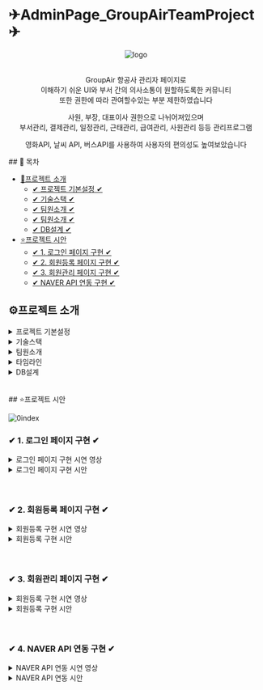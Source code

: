 # ✈AdminPage_GroupAirTeamProject✈

<div style="text-align: center;">
  
![logo](https://github.com/1thsdpdms1/SecondProject_AdminPage_Yeeun/assets/154856610/5671a780-5c03-4535-b0cf-70fe00d0d1e2)

<br>
GroupAir 항공사 관리자 페이지로 <br>
이해하기 쉬운 UI와 부서 간의 의사소통이 원할하도록한 커뮤니티<br>
또한 권한에 따라 관여할수있는 부분 제한하였습니다

사원, 부장, 대표이사 권한으로 나뉘어져있으며 <br>
부서관리, 결제관리, 일정관리, 근태관리, 급여관리, 사원관리 등등 관리프로그램

영화API, 날씨 API, 버스API를 사용하여 사용자의 편의성도 높여보았습니다

</div>
## 📌 목차

* [🔎프로젝트 소개](#프로젝트-소개)
  + [✔ 프로젝트 기본설정 ✔](#프로젝트-기본설정)
  + [✔ 기술스택 ✔](#프로젝트-기본설정)
  + [✔ 팀원소개 ✔](#Chatbot-구현)
  + [✔ 팀원소개 ✔](#팀원소개)
  + [✔ DB설계 ✔](#DB설계)
* [⭐프로젝트 시안](#프로젝트-시안)
  + [✔ 1. 로그인 페이지 구현 ✔](#-1-로그인-페이지-구현-)
  + [✔ 2. 회원등록 페이지 구현  ✔](#-2-회원등록-페이지-구현-)
  + [✔ 3. 회원관리 페이지 구현 ✔](#-3-회원관리-페이지-구현-)
  + [✔ NAVER API 연동 구현 ✔](#-4-naver-api-연동-구현-)


## ⚙프로젝트 소개

<details>
<summary>프로젝트 기본설정</summary>
<li> 2024/05/11~2024/06/07 </li>
<li> 항공 관리자 페이지 </li>
<li> 팀장 1명, 팀원 4명 (총 5인) _팀장으로 참여 </li>
<li> 프로젝트명 : GroupAir TeamProject </li>
<li> 프로그래밍 언어 : JAVA </li>
<li> 프레임워크 : Springboot 2.7.11 </li>
<li> 데이터베이스 : MySql8 </li>
<li> 개발툴 : IntelliJ </li>
<li> 템플릿 엔진 : Thymeleaf (HTML + css) </li>
</details>

<details>
<summary> 기술스택 </summary>
<img src="https://img.shields.io/badge/javaScript-F7DF1E?style=for-the-badge&logo=javascript&logoColor=white">
<img src="https://img.shields.io/badge/springboot-6DB33F?style=for-the-badge&logo=springboot**&logoColor=white">
<img src="https://img.shields.io/badge/springsecurity-6DB33F?style=for-the-badge&logo=springsecurity&logoColor=white">
<img src="https://img.shields.io/badge/html5-E34F26?style=for-the-badge&logo=html5&logoColor=white">
<img src="https://img.shields.io/badge/css3-1572B6?style=for-the-badge&logo=css3&logoColor=white">
<img src="https://img.shields.io/badge/thymeleaf-005F0F?style=for-the-badge&logo=thymeleaf&logoColor=white">
<img src="https://img.shields.io/badge/mysql-4479A1?style=for-the-badge&logo=mysql&logoColor=white">
<img src="https://img.shields.io/badge/amazonwebservices-232F3E?style=for-the-badge&logo=amazonwebservices&logoColor=white">
<img src="https://img.shields.io/badge/amazonrds-527FFF?style=for-the-badge&logo=amazonrds&logoColor=white">
<img src="https://img.shields.io/badge/amazons3-569A31?style=for-the-badge&logo=amazons3&logoColor=white">
<img src="https://img.shields.io/badge/amazonecs-FF9900?style=for-the-badge&logo=amazonecs&logoColor=white">
<img src="https://img.shields.io/badge/gradle-02303A?style=for-the-badge&logo=gradle&logoColor=white">
<img src="https://img.shields.io/badge/git-F05032?style=for-the-badge&logo=git&logoColor=white">
<img src="https://img.shields.io/badge/github-181717?style=for-the-badge&logo=github&logoColor=white">



</details>

<details>
<summary> 팀원소개</summary>

<table>
  <tbody>
    <tr>
      <th align="center"><a href=""><img src="https://github.com/1thsdpdms1/FirstProject_ShopingMall_Yeeun/assets/154856610/e4f3a019-1688-4879-bf23-9e791e3b56a5" width="100px;" alt=""/><br /><sub><b>FE 팀장 : 손예은</b></sub></a><br /></th>
      <th align="center"><a href=""><img src="https://github.com/1thsdpdms1/FirstProject_ShopingMall_Yeeun/assets/154856610/a92bfe84-63f4-45b1-800c-4fc5c8512513" width="100px;" alt=""/><br /><sub><b>FE 팀원 : 박**</b></sub></a><br /></th>
      <th align="center"><a href=""><img src="https://github.com/1thsdpdms1/FirstProject_ShopingMall_Yeeun/assets/154856610/ea52beb1-8420-4f6b-9028-ff0f247dc895" width="100px;" alt=""/><br /><sub><b>FE 팀원 : 이** </b></sub></a><br /></th>
      <th align="center"><a href=""><img src="https://github.com/1thsdpdms1/FirstProject_ShopingMall_Yeeun/assets/154856610/becb61fa-7a36-43fc-a00c-aa20be5ec767" width="100px;" alt=""/><br /><sub><b>FE 팀원 : 심 **</b></sub></a><br /></th>
      <th align="center"><a href=""><img src="https://github.com/1thsdpdms1/FirstProject_ShopingMall_Yeeun/assets/154856610/c690bc9c-0d05-4067-a3d6-5ece66b61620" width="100px;" alt=""/><br /><sub><b>FE 팀원 : 조** </b></sub></a><br /></th>
</tr>
<tr>

<td>CI/CD, DB설계, <br>로그인, <br>naver(oauth, Mail, 조직연동),<br> 사원관리</td>
<td> 회사일정, 게시판 관리 </td>
<td> db설계, 근태관리, <br>급여관리, 항공편관리(map) </td>
<td> chatbot, 부서관리 </td>
<td> 결재관리</td>
</tr>
  </tbody>
</table>


</details>


<details>
<summary> 타임라인</summary>

![image](https://github.com/1thsdpdms1/FirstProject_ShopingMall_Yeeun/assets/154856610/c491040a-4bc0-43e9-9675-2a06484d6661)

</details>

<details>
<summary> DB설계 </summary>

![image](https://github.com/1thsdpdms1/FirstProject_ShopingMall_Yeeun/assets/154856610/ea0ccc32-1659-4d5e-845d-26a46bcbff69)


</details>
<br>


<br>
## ⭐프로젝트 시안

![0index](https://github.com/1thsdpdms1/FirstProject_ShopingMall_Yeeun/assets/154856610/db119b68-1233-4c54-aada-19e26998e761)


### ✔ 1. 로그인 페이지 구현 ✔
<details>
<summary>로그인 페이지 구현 시연 영상</summary>

![로그인](https://github.com/1thsdpdms1/FirstProject_ShopingMall_Yeeun/assets/154856610/3dd99fdb-f2d5-4347-b780-07eb49913627)


</details>

<details>
<summary>로그인 페이지 구현 시안 </summary>

<img src="https://github.com/1thsdpdms1/FirstProject_ShopingMall_Yeeun/assets/154856610/be6cd692-0bf4-4d4f-a77c-b4a98c5c544b" width="700" height="400"/>

- admin이 등록한 사원만 로그인이 가능하며 컨셉에 맞는 로고와 색상을 사용해 디자인
- 로그인 실패 시에는 예외처리를 위한 스프링 시큐리티의 커스텀 인증실패 핸들러를 사용
- 발생한 예외에 따라 적절한 메세지를 설정
- 로그인 실패시 로그인창 하단에 예외문구를 띄워 처리

<img src="https://github.com/1thsdpdms1/FirstProject_ShopingMall_Yeeun/assets/154856610/5c1c70f6-6ba7-437d-9e1d-406e29c03b2f" width="700" height="400"/>

- 로그인시 자신의 정보가 잘 기억이 나지 않는다면 아이디 찾기와 비밀번호 찾기 가능
- 아이디 찾기는 자신의 이름과 전화번호를 입력하게 하고 그 정보를 가지고 findUserEmailByNameAndPhone을 사용하여 이메일(즉 아이디)를 찾아
alert창에 나오도록 함

<img src="https://github.com/1thsdpdms1/FirstProject_ShopingMall_Yeeun/assets/154856610/31f6aeb1-ab88-4cbd-9a7a-e1cccb5f8fe5" width="700" height="400"/>

- 비밀번호 찾기는 이메일과 이름을 입력하게 하여 그 정보를 가지고 findUserPwByUserEmailAndName을 사용하여 그 회원을 찾고 새비밀번호로 변경하도록
- 이 과정이 끝나고 로그인시도를 할수있도록 로그인페이지로 이동하게 설정

</details>
<br>
<br>

### ✔ 2. 회원등록 페이지 구현 ✔
<details>
<summary>회원등록 구현 시연 영상</summary>

![회원등록](https://github.com/1thsdpdms1/FirstProject_ShopingMall_Yeeun/assets/154856610/d0fb066b-f951-44fc-ae44-57fa2ac0b4f7)

</details>

<details>
<summary>회원등록 구현 시안 </summary>

<img src="https://github.com/1thsdpdms1/FirstProject_ShopingMall_Yeeun/assets/154856610/0ab7a1f7-413d-4223-9bba-540187f8b6a3" width="700" height="400"/>

- admin권한으로 로그인시 회원 등록메뉴가 추가로 보여지며 회원을 등록시킬수있습니다
- 페이지의 기능들을 소개하자면 이메일 유효성 검사 및 초기 비밀번호 설정,부서연동 ,카카오 주소 api사용, 전화번호 자동 하이픈 기능이 있습니다

<img src="https://github.com/1thsdpdms1/FirstProject_ShopingMall_Yeeun/assets/154856610/a8d28892-f1bd-4ec6-b885-14106e56702d" width="700" height="400"/>

- 이메일을 입력하고 버튼을 누르면초기 비밀번호로 사용될 6자리의숫자를 랜덤함수를 이용해 만들고 입력받은 메일주소를 매개변수로한 매서드가 실행
- MimeMessageHelper는 이메일의 속성을 설정할수있는데 이때 수신자를 입력받은 메일주소로 설정, 내용에는 초기 비밀번호에 사용할 랜덤한 숫자를 포함한 메세지를 작성
- 그외 발신자와 이메일의 제목을 설정
- 발신이 완료되면 alert창과 함께 비밀번호 input창에 초기 비밀번호 값이 입력
  <img src="https://github.com/1thsdpdms1/FirstProject_ShopingMall_Yeeun/assets/154856610/952718cf-2e9c-468d-844c-c748e7652d92" width="700" height="400"/>

- 주소입력시 카카오api를 사용하여 통일된 주소값을 가지도록 구현
- 우편번호찾기버튼을 클릭시 카카오 주소검색창이 뜨고 우편번호와 주소값이 input창에 입력
- 상세주소는 직접 입력할수있으며 위 주소와 상세주소를 합친 주소를 만들어 합친주소를 db에 저장

</details>
<br>
<br>

### ✔ 3. 회원관리 페이지 구현 ✔
<details>
<summary>회원등록 구현 시연 영상</summary>

![회원디테일](https://github.com/1thsdpdms1/FirstProject_ShopingMall_Yeeun/assets/154856610/6e3c2d0d-9cd8-496f-9383-d3ee2a981f7c)

</details>

<details>
<summary>회원등록 구현 시안 </summary>
<img src="https://github.com/1thsdpdms1/FirstProject_ShopingMall_Yeeun/assets/154856610/65a17770-addd-41a4-9d60-75ac817e5bf6" width="700" height="400"/>
<img src="https://github.com/1thsdpdms1/FirstProject_ShopingMall_Yeeun/assets/154856610/3010afbe-2b53-43e1-9d3a-d8c3ebdf8f12" width="700" height="400"/>
<img src="https://github.com/1thsdpdms1/FirstProject_ShopingMall_Yeeun/assets/154856610/b883b030-df45-4a52-bd27-68d95083c450" width="700" height="400"/>
</details>

<br>
<br>

### ✔ 4. NAVER API 연동 구현 ✔
<details>
<summary> NAVER API 연동 시연 영상</summary>

![네이버](https://github.com/1thsdpdms1/FirstProject_ShopingMall_Yeeun/assets/154856610/96a948d0-07f1-4625-8088-f524f15b0065)

</details>

<details>
<summary> NAVER API 연동 시안 </summary>
<img src="https://github.com/1thsdpdms1/FirstProject_ShopingMall_Yeeun/assets/154856610/be052358-a031-490a-8b61-10930ba24942" width="700" height="400"/>
<img src="https://github.com/1thsdpdms1/FirstProject_ShopingMall_Yeeun/assets/154856610/2e1e1442-558d-4335-b5c9-a3922b37945c" width="700" height="400"/>
<img src="https://github.com/1thsdpdms1/FirstProject_ShopingMall_Yeeun/assets/154856610/548c880f-211b-4698-bda5-41e0c9904ed5" width="700" height="400"/>
<img src="https://github.com/1thsdpdms1/FirstProject_ShopingMall_Yeeun/assets/154856610/849ec12c-b34c-4f6d-8206-40a5813fdcc2" width="700" height="400"/>
<img src="https://github.com/1thsdpdms1/FirstProject_ShopingMall_Yeeun/assets/154856610/cdb9263e-9560-4150-9576-8fabba21b7bb" width="700" height="400"/>
<img src="https://github.com/1thsdpdms1/FirstProject_ShopingMall_Yeeun/assets/154856610/37645692-79d7-4979-83bf-99dc63a215fe" width="700" height="400"/>
<img src="https://github.com/1thsdpdms1/FirstProject_ShopingMall_Yeeun/assets/154856610/98eb68f9-994b-4c00-8cc0-13f391ffe24e" width="700" height="400"/>
</details>
